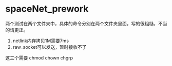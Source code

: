 # spaceNet_prework
两个测试在两个文件夹中，具体的命令分别在两个文件夹里面，写的很粗糙，不当的请更正。  
>
1. netlink内存拷贝1M需要7ms  
2. raw_socket可以发送，暂时接收不了

>
这三个需要
chmod
chown
chgrp
